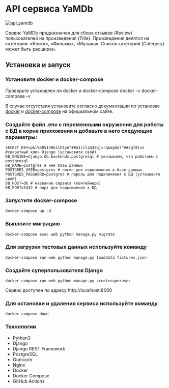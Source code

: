 # API сервиса YaMDb
![api_yamdb](https://github.com/alexfofanov/yamdb_final/workflows/api_yamdb_workflow/badge.svg)

Сервис YaMDb предназначен для сбора отзывов (Review) пользователей на произведения (Title). Произведения делятся на категории: «Книги», «Фильмы», «Музыка». Список категорий (Category) может быть расширен.

## Установка и запуск

### Установите docker и docker-compose
Проверьте установлен ли docker и docker-compose
    docker -v
    docker-compose -v

В случае отсутствия установите согласно документации по установке [docker](https://docs.docker.com/engine/install/) и [docker-compose](https://docs.docker.com/compose/install/) на официальном сайте.

### Создайте файл .env с переменными окружения для работы с БД в корне приложения и добавьте в него следующие параметры:
    SECRET_KEY=p&l%385148kslhtyn^##a1)ilz@4zqj=rq&agdol^##zgl9(vs #секретный ключ Django (установите свой)
    DB_ENGINE=django.db.backends.postgresql # указываем, что работаем с postgresql
    DB_NAME=postgres # имя базы данных
    POSTGRES_USER=postgres # логин для подключения к базе данных
    POSTGRES_PASSWORD=postgres # пароль для подключения к БД (установите свой)
    DB_HOST=db # название сервиса (контейнера)
    DB_PORT=5432 # порт для подключения к БД

### Запустите docker-compose
    docker-compose up -d

### Выплните миграцию
    docker-compose exec web python manage.py migrate

### Для загрузки тестовых данных используйте команду
    docker-compose run web python manage.py loaddata fixtures.json

### Создайте суперпользователя Django
    docker-compose run web python manage.py createsuperuser
Сервис доступен по адресу http://localhost:8000

### Для остановки и удаления сервиса используйте команду
    docker-compose down

### Технологии    
+ Python3
+ Django
+ Django REST Framework
+ PostgreSQL
+ Gunicorn
+ Nginx
+ Docker
+ Docker Compose
+ GitHub Actions
